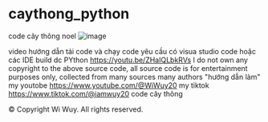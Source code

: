# caythong_python
code cây thông noel
![image](https://user-images.githubusercontent.com/66549585/209086947-c87f2b79-3ba9-4d6c-913c-12de10bdbb72.png)

video hướng dẫn tải code và chạy code yêu cầu có visua studio code hoặc các IDE build dc PYthon  https://youtu.be/ZHaIQLbkRVs
I do not own any copyright to the above source code, all source code is for entertainment purposes only, collected from many sources many authors "hướng dẫn làm" my youtobe https://www.youtube.com/@WiWuy20 my tiktok https://www.tiktok.com/@iamwuy20 
code cây thông

© Copyright Wi Wuy. All rights reserved.
